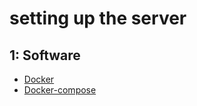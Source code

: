 # setting up the server

## 1: Software

- [Docker](https://docs.docker.com/engine/install/ubuntu/#install-using-the-repository)
- [Docker-compose](https://docs.docker.com/compose/install/#install-compose)
